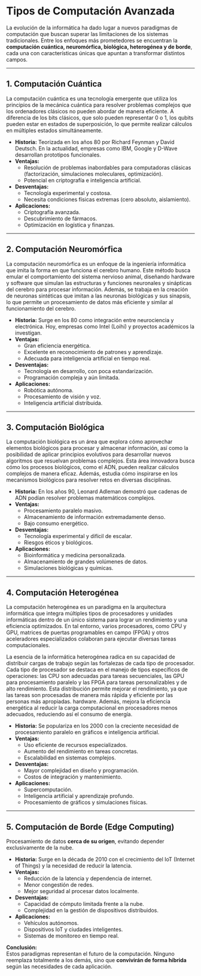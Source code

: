 # Tipos de Computación Avanzada

La evolución de la informática ha dado lugar a nuevos paradigmas de computación que buscan superar las limitaciones de los sistemas tradicionales. Entre los enfoques más prometedores se encuentran la **computación cuántica, neuromórfica, biológica, heterogénea y de borde**, cada una con características únicas que apuntan a transformar distintos campos.

---

## 1. Computación Cuántica
La computación cuántica es una tecnología emergente que utiliza los principios de la mecánica cuántica para resolver problemas complejos que los ordenadores clásicos no pueden abordar de manera eficiente. A diferencia de los bits clásicos, que solo pueden representar 0 o 1, los qubits pueden estar en estados de superposición, lo que permite realizar cálculos en múltiples estados simultáneamente.

- **Historia:** Teorizada en los años 80 por Richard Feynman y David Deutsch. En la actualidad, empresas como IBM, Google y D-Wave desarrollan prototipos funcionales.  
- **Ventajas:**
  - Resolución de problemas inabordables para computadoras clásicas (factorización, simulaciones moleculares, optimización).  
  - Potencial en criptografía e inteligencia artificial.  
- **Desventajas:**
  - Tecnología experimental y costosa.  
  - Necesita condiciones físicas extremas (cero absoluto, aislamiento).  
- **Aplicaciones:**
  - Criptografía avanzada.  
  - Descubrimiento de fármacos.  
  - Optimización en logística y finanzas.  

---

## 2. Computación Neuromórfica
La computación neuromórfica es un enfoque de la ingeniería informática que imita la forma en que funciona el cerebro humano. Este método busca emular el comportamiento del sistema nervioso animal, diseñando hardware y software que simulan las estructuras y funciones neuronales y sinápticas del cerebro para procesar información. Además, se trabaja en la creación de neuronas sintéticas que imitan a las neuronas biológicas y sus sinapsis, lo que permite un procesamiento de datos más eficiente y similar al funcionamiento del cerebro. 
- **Historia:** Surge en los 80 como integración entre neurociencia y electrónica. Hoy, empresas como Intel (Loihi) y proyectos académicos la investigan.  
- **Ventajas:**
  - Gran eficiencia energética.  
  - Excelente en reconocimiento de patrones y aprendizaje.  
  - Adecuada para inteligencia artificial en tiempo real.  
- **Desventajas:**
  - Tecnología en desarrollo, con poca estandarización.  
  - Programación compleja y aún limitada.  
- **Aplicaciones:**
  - Robótica autónoma.  
  - Procesamiento de visión y voz.  
  - Inteligencia artificial distribuida.  

---

## 3. Computación Biológica
La computación biológica es un área que explora cómo aprovechar elementos biológicos para procesar y almacenar información, así como la posibilidad de aplicar principios evolutivos para desarrollar nuevos algoritmos que resuelvan problemas complejos. Esta área innovadora busca cómo los procesos biológicos, como el ADN, pueden realizar cálculos complejos de manera eficaz. Además, estudia cómo inspirarse en los mecanismos biológicos para resolver retos en diversas disciplinas.

- **Historia:** En los años 90, Leonard Adleman demostró que cadenas de ADN podían resolver problemas matemáticos complejos.  
- **Ventajas:**
  - Procesamiento paralelo masivo.  
  - Almacenamiento de información extremadamente denso.  
  - Bajo consumo energético.  
- **Desventajas:**
  - Tecnología experimental y difícil de escalar.  
  - Riesgos éticos y biológicos.  
- **Aplicaciones:**
  - Bioinformática y medicina personalizada.  
  - Almacenamiento de grandes volúmenes de datos.  
  - Simulaciones biológicas y químicas.  

---

## 4. Computación Heterogénea
La computación heterogénea es un paradigma en la arquitectura informática que integra múltiples tipos de procesadores y unidades informáticas dentro de un único sistema para lograr un rendimiento y una eficiencia optimizados. En tal entorno, varios procesadores, como CPU y GPU, matrices de puertas programables en campo (FPGA) y otros aceleradores especializados colaboran para ejecutar diversas tareas computacionales.

La esencia de la informática heterogénea radica en su capacidad de distribuir cargas de trabajo según las fortalezas de cada tipo de procesador. Cada tipo de procesador se destaca en el manejo de tipos específicos de operaciones: las CPU son adecuadas para tareas secuenciales, las GPU para procesamiento paralelo y las FPGA para tareas personalizables y de alto rendimiento. Esta distribución permite mejorar el rendimiento, ya que las tareas son procesadas de manera más rápida y eficiente por las personas más apropiadas. hardware. Además, mejora la eficiencia energética al reducir la carga computacional en procesadores menos adecuados, reduciendo así el consumo de energía.
- **Historia:** Se populariza en los 2000 con la creciente necesidad de procesamiento paralelo en gráficos e inteligencia artificial.  
- **Ventajas:**
  - Uso eficiente de recursos especializados.  
  - Aumento del rendimiento en tareas concretas.  
  - Escalabilidad en sistemas complejos.  
- **Desventajas:**
  - Mayor complejidad en diseño y programación.  
  - Costos de integración y mantenimiento.  
- **Aplicaciones:**
  - Supercomputación.  
  - Inteligencia artificial y aprendizaje profundo.  
  - Procesamiento de gráficos y simulaciones físicas.  

---

## 5. Computación de Borde (Edge Computing)
Procesamiento de datos **cerca de su origen**, evitando depender exclusivamente de la nube.

- **Historia:** Surge en la década de 2010 con el crecimiento del IoT (Internet of Things) y la necesidad de reducir la latencia.  
- **Ventajas:**
  - Reducción de la latencia y dependencia de internet.  
  - Menor congestión de redes.  
  - Mejor seguridad al procesar datos localmente.  
- **Desventajas:**
  - Capacidad de cómputo limitada frente a la nube.  
  - Complejidad en la gestión de dispositivos distribuidos.  
- **Aplicaciones:**
  - Vehículos autónomos.  
  - Dispositivos IoT y ciudades inteligentes.  
  - Sistemas de monitoreo en tiempo real.  

 **Conclusión:**  
Estos paradigmas representan el futuro de la computación. Ninguno reemplaza totalmente a los demás, sino que **convivirán de forma híbrida** según las necesidades de cada aplicación.


